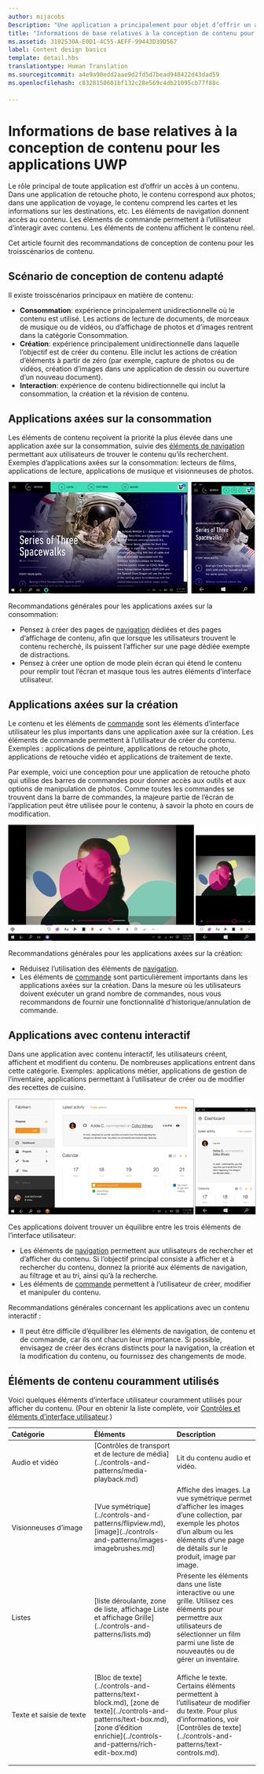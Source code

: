 ```yaml
---
author: mijacobs
Description: "Une application a principalement pour objet d’offrir un accès à un contenu. Dans une application de retouche photo, le contenu correspond aux photos; dans une application de voyage, le contenu comprend les cartes et les informations sur les destinations, etc."
title: "Informations de base relatives à la conception de contenu pour les applications de plateforme Windows universelle (UWP)"
ms.assetid: 3102530A-E0D1-4C55-AEFF-99443D39D567
label: Content design basics
template: detail.hbs
translationtype: Human Translation
ms.sourcegitcommit: a4e9a90edd2aae9d2fd5d7bead948422d43dad59
ms.openlocfilehash: c8328150601bf132c28e569c4db21095cb77f88c

---
```


#  Informations de base relatives à la conception de contenu pour les applications UWP

Le rôle principal de toute application est d’offrir un accès à un contenu. Dans une application de retouche photo, le contenu correspond aux photos; dans une application de voyage, le contenu comprend les cartes et les informations sur les destinations, etc. Les éléments de navigation donnent accès au contenu. Les éléments de commande permettent à l’utilisateur d’interagir avec contenu. Les éléments de contenu affichent le contenu réel.

Cet article fournit des recommandations de conception de contenu pour les troisscénarios de contenu.

## <span id="Design_for_the_right_content_scenario"></span><span id="design_for_the_right_content_scenario"></span><span id="DESIGN_FOR_THE_RIGHT_CONTENT_SCENARIO"></span>Scénario de conception de contenu adapté


Il existe troisscénarios principaux en matière de contenu:

-   **Consommation**: expérience principalement unidirectionnelle où le contenu est utilisé. Les actions de lecture de documents, de morceaux de musique ou de vidéos, ou d’affichage de photos et d’images rentrent dans la catégorie Consommation.
-   **Création**: expérience principalement unidirectionnelle dans laquelle l’objectif est de créer du contenu. Elle inclut les actions de création d’éléments à partir de zéro (par exemple, capture de photos ou de vidéos, création d’images dans une application de dessin ou ouverture d’un nouveau document).
-   **Interaction**: expérience de contenu bidirectionnelle qui inclut la consommation, la création et la révision de contenu.

## <span id="Consumption-focused_apps"></span><span id="consumption-focused_apps"></span><span id="CONSUMPTION-FOCUSED_APPS"></span>Applications axées sur la consommation


Les éléments de contenu reçoivent la priorité la plus élevée dans une application axée sur la consommation, suivie des [éléments de navigation](navigation-basics.md) permettant aux utilisateurs de trouver le contenu qu’ils recherchent. Exemples d’applications axées sur la consommation: lecteurs de films, applications de lecture, applications de musique et visionneuses de photos.

![application de lecteur de news](images/news-reader/v2/newsreader-v2-tablet-phone.png)

Recommandations générales pour les applications axées sur la consommation:

-   Pensez à créer des pages de [navigation](navigation-basics.md) dédiées et des pages d’affichage de contenu, afin que lorsque les utilisateurs trouvent le contenu recherché, ils puissent l’afficher sur une page dédiée exempte de distractions.
-   Pensez à créer une option de mode plein écran qui étend le contenu pour remplir tout l’écran et masque tous les autres éléments d’interface utilisateur.

## <span id="Creation-focused_apps"></span><span id="creation-focused_apps"></span><span id="CREATION-FOCUSED_APPS"></span>Applications axées sur la création


Le contenu et les éléments de [commande](commanding-basics.md) sont les éléments d’interface utilisateur les plus importants dans une application axée sur la création. Les éléments de commande permettent à l’utilisateur de créer du contenu. Exemples : applications de peinture, applications de retouche photo, applications de retouche vidéo et applications de traitement de texte.

Par exemple, voici une conception pour une application de retouche photo qui utilise des barres de commandes pour donner accès aux outils et aux options de manipulation de photos. Comme toutes les commandes se trouvent dans la barre de commandes, la majeure partie de l’écran de l’application peut être utilisée pour le contenu, à savoir la photo en cours de modification.

![exemple d’une conception d’application de retouche photo utilisant un Canvas actif](images/photo-editor/uap-photo-tabletphone-sbs.png)

Recommandations générales pour les applications axées sur la création:

-   Réduisez l’utilisation des éléments de [navigation](navigation-basics.md).
-   Les éléments de [commande](commanding-basics.md) sont particulièrement importants dans les applications axées sur la création. Dans la mesure où les utilisateurs doivent exécuter un grand nombre de commandes, nous vous recommandons de fournir une fonctionnalité d’historique/annulation de commande.

## <span id="Apps_with_interactive_content"></span><span id="apps_with_interactive_content"></span><span id="APPS_WITH_INTERACTIVE_CONTENT"></span>Applications avec contenu interactif


Dans une application avec contenu interactif, les utilisateurs créent, affichent et modifient du contenu. De nombreuses applications entrent dans cette catégorie. Exemples: applications métier, applications de gestion de l’inventaire, applications permettant à l’utilisateur de créer ou de modifier des recettes de cuisine.

![conception pour un outil de collaboration, application disposant d’un contenu interactif](images/collaboration-tool/uap-collaboration-tabphone-700.png)

Ces applications doivent trouver un équilibre entre les trois éléments de l’interface utilisateur:

-   Les éléments de [navigation](navigation-basics.md) permettent aux utilisateurs de rechercher et d’afficher du contenu. Si l’objectif principal consiste à afficher et à rechercher du contenu, donnez la priorité aux éléments de navigation, au filtrage et au tri, ainsi qu’à la recherche.
-   Les éléments de [commande](commanding-basics.md) permettent à l’utilisateur de créer, modifier et manipuler du contenu.

Recommandations générales concernant les applications avec un contenu interactif :

-   Il peut être difficile d’équilibrer les éléments de navigation, de contenu et de commande, car ils ont chacun leur importance. Si possible, envisagez de créer des écrans distincts pour la navigation, la création et la modification du contenu, ou fournissez des changements de mode.

## <span id="Commonly_used_content_elements"></span><span id="commonly_used_content_elements"></span><span id="COMMONLY_USED_CONTENT_ELEMENTS"></span>Éléments de contenu couramment utilisés


Voici quelques éléments d’interface utilisateur couramment utilisés pour afficher du contenu. (Pour en obtenir la liste complète, voir [Contrôles et éléments d’interface utilisateur](https://msdn.microsoft.com/library/windows/apps/dn611856).)

<table>
<colgroup>
<col width="33%" />
<col width="33%" />
<col width="33%" />
</colgroup>
<thead>
<tr class="header">
<th align="left">Catégorie</th>
<th align="left">Éléments</th>
<th align="left">Description</th>
</tr>
</thead>
<tbody>
<tr class="odd">
<td align="left">Audio et vidéo</td>
<td align="left">[Contrôles de transport et de lecture de média](../controls-and-patterns/media-playback.md)</td>
<td align="left">Lit du contenu audio et vidéo.</td>
</tr>
<tr class="even">
<td align="left">Visionneuses d’image</td>
<td align="left">[Vue symétrique](../controls-and-patterns/flipview.md), [image](../controls-and-patterns/images-imagebrushes.md)</td>
<td align="left">Affiche des images. La vue symétrique permet d’afficher les images d’une collection, par exemple les photos d’un album ou les éléments d’une page de détails sur le produit, image par image.</td>
</tr>
<tr class="odd">
<td align="left">Listes</td>
<td align="left">[liste déroulante, zone de liste, affichage Liste et affichage Grille](../controls-and-patterns/lists.md)</td>
<td align="left">Présente les éléments dans une liste interactive ou une grille. Utilisez ces éléments pour permettre aux utilisateurs de sélectionner un film parmi une liste de nouveautés ou de gérer un inventaire.</td>
</tr>
<tr class="even">
<td align="left">Texte et saisie de texte</td>
<td align="left"><p>[Bloc de texte](../controls-and-patterns/text-block.md), [zone de texte](../controls-and-patterns/text-box.md), [zone d’édition enrichie](../controls-and-patterns/rich-edit-box.md)</p>
</td>
<td align="left">Affiche le texte. Certains éléments permettent à l’utilisateur de modifier du texte. Pour plus d’informations, voir [Contrôles de texte](../controls-and-patterns/text-controls.md).</td>
</tr>
</tbody>
</table>



 

 







<!--HONumber=Jun16_HO4-->


